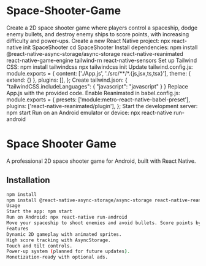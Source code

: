 # Space-Shooter-Game
Create a 2D space shooter game where players control a spaceship, dodge enemy bullets, and destroy enemy ships to score points, with increasing difficulty and power-ups.
Create a new React Native project:
npx react-native init SpaceShooter
cd SpaceShooter
Install dependencies:
npm install @react-native-async-storage/async-storage react-native-reanimated react-native-game-engine tailwind-rn react-native-sensors
Set up Tailwind CSS:
npm install tailwindcss
npx tailwindcss init
Update tailwind.config.js:
module.exports = {
  content: ['./App.js', './src/**/*.{js,jsx,ts,tsx}'],
  theme: { extend: {} },
  plugins: [],
};
Create tailwind.json:
{
  "tailwindCSS.includeLanguages": { "javascript": "javascript" }
}
Replace App.js with the provided code.
Enable Reanimated in babel.config.js:
module.exports = {
  presets: ['module:metro-react-native-babel-preset'],
  plugins: ['react-native-reanimated/plugin'],
};
Start the development server:
npm start
Run on an Android emulator or device:
npx react-native run-android
# Space Shooter Game
A professional 2D space shooter game for Android, built with React Native.

## Installation
```bash
npm install
npm install @react-native-async-storage/async-storage react-native-reanimated react-native-game-engine tailwind-rn react-native-sensors
Usage
Start the app: npm start
Run on Android: npx react-native run-android
Move your spaceship to shoot enemies and avoid bullets. Score points by destroying enemies.
Features
Dynamic 2D gameplay with animated sprites.
High score tracking with AsyncStorage.
Touch and tilt controls.
Power-up system (planned for future updates).
Monetization-ready with optional ads.
